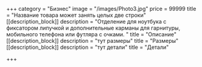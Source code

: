 +++
category = "Бизнес"
image = "/images/Photo3.jpg"
price = 99999
title = "Название товара может занять целых две строки"
[[description_block]]
description = "Отделение для ноутбука с фиксатором липучкой и дополнительные карманы для гарнитуры, мобильного телефона или футляра с очками. "
title = "Описание"
[[description_block]]
description = "тут размеры"
title = "Размеры"
[[description_block]]
description = "тут детали"
title = "Детали"

+++
